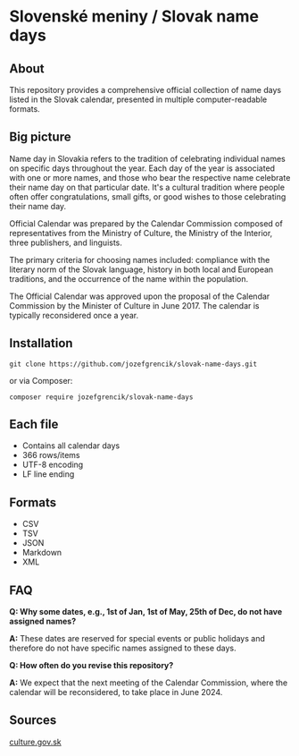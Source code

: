 
# Slovenské meniny / Slovak name days


## About
This repository provides a comprehensive official collection of name days listed in the Slovak calendar, presented in multiple computer-readable formats.


## Big picture
Name day in Slovakia refers to the tradition of celebrating individual names on specific days throughout the year. Each day of the year is associated with one or more names, and those who bear the respective name celebrate their name day on that particular date. It's a cultural tradition where people often offer congratulations, small gifts, or good wishes to those celebrating their name day.

Official Calendar was prepared by the Calendar Commission composed of representatives from the Ministry of Culture, the Ministry of the Interior, three publishers, and linguists.

The primary criteria for choosing names included: compliance with the literary norm of the Slovak language, history in both local and European traditions, and the occurrence of the name within the population.

The Official Calendar was approved upon the proposal of the Calendar Commission by the Minister of Culture in June 2017. The calendar is typically reconsidered once a year.


## Installation
```shell
git clone https://github.com/jozefgrencik/slovak-name-days.git
```

or via Composer:
```shell
composer require jozefgrencik/slovak-name-days
```


## Each file
 - Contains all calendar days
 - 366 rows/items
 - UTF-8 encoding
 - LF line ending


## Formats
 - CSV
 - TSV
 - JSON
 - Markdown
 - XML


## FAQ
**Q: Why some dates, e.g., 1st of Jan, 1st of May, 25th of Dec, do not have assigned names?** 

**A:** These dates are reserved for special events or public holidays and therefore do not have specific names assigned to these days.

**Q: How often do you revise this repository?**

**A:** We expect that the next meeting of the Calendar Commission, where the calendar will be reconsidered, to take place in June 2024.

## Sources
[culture.gov.sk](https://www.culture.gov.sk/posobnost-ministerstva/statny-jazyk-narodnostne-mensiny-a-zahranicni-slovaci/statny-jazyk/kalendarova-komisia/oficialne-kalendarium/)
